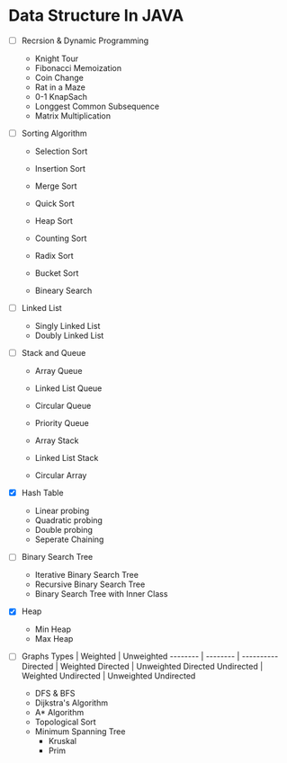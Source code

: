 # Data Structure In JAVA

- [ ] Recrsion & Dynamic Programming
    * Knight Tour
    * Fibonacci Memoization
    * Coin Change
    * Rat in a Maze
    * 0-1 KnapSach
    * Longgest Common Subsequence
    * Matrix Multiplication

- [ ] Sorting Algorithm
    * Selection Sort
    * Insertion Sort
    * Merge Sort
    * Quick Sort
    * Heap Sort
    * Counting Sort
    * Radix Sort
    * Bucket Sort

    * Bineary Search

- [ ] Linked List
    * Singly Linked List 
    * Doubly Linked List

- [ ] Stack and Queue
    * Array Queue
    * Linked List Queue
    * Circular Queue
    * Priority Queue

    * Array Stack
    * Linked List Stack

    * Circular Array


- [x] Hash Table
    * Linear probing
    * Quadratic probing 
    * Double probing
    * Seperate Chaining 

- [ ] Binary Search Tree
    * Iterative Binary Search Tree
    * Recursive Binary Search Tree
    * Binary Search Tree with Inner Class

- [x] Heap
    * Min Heap
    * Max Heap

- [ ] Graphs
    Types | Weighted | Unweighted
    -------- | -------- | ----------
    Directed | Weighted Directed | Unweighted Directed
    Undirected | Weighted Undirected | Unweighted Undirected

    * DFS & BFS
    * Dijkstra's Algorithm
    * A* Algorithm
    * Topological Sort
    * Minimum Spanning Tree
        * Kruskal
        * Prim
